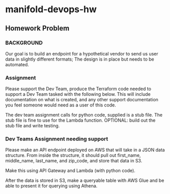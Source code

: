 # manifold-devops-hw

## Homework Problem

### BACKGROUND

Our goal is to build an endpoint for a hypothetical vendor to send us user data in slightly different formats; The design is in place but needs to be automated.

### Assignment

Please support the Dev Team,  produce the Terraform code needed to support a Dev Team tasked with the following below.  This will include documentation on what is created, and any other support documentation you feel someone would need as a user of this code.  

The dev team assignment calls for python code, supplied is a stub file.  The stub file is fine to use for the Lambda function. OPTIONAL: build out the stub file and write testing.

### Dev Teams Assignment needing support

Please make an API endpoint deployed on AWS that will take in a JSON data structure. From inside the structure, it should pull out first_name, middle_name, last_name, and zip_code, and store that data in S3.

Make this using API Gateway and Lambda (with python code).

After the data is stored in S3, make a queryable table with AWS Glue and be able to present it for querying using Athena. 

